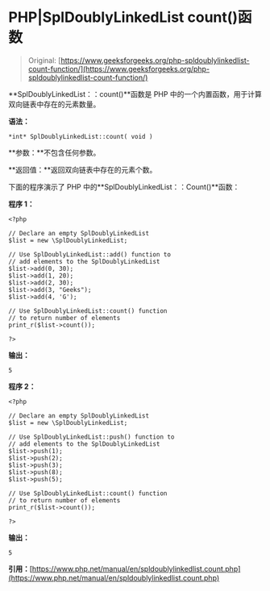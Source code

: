 # PHP|SplDoublyLinkedList count()函数

> Original: [https://www.geeksforgeeks.org/php-spldoublylinkedlist-count-function/](https://www.geeksforgeeks.org/php-spldoublylinkedlist-count-function/)

**SplDoublyLinkedList：：count()**函数是 PHP 中的一个内置函数，用于计算双向链表中存在的元素数量。

**语法：**

```
*int* SplDoublyLinkedList::count( void )
```

**参数：**不包含任何参数。

**返回值：**返回双向链表中存在的元素个数。

下面的程序演示了 PHP 中的**SplDoublyLinkedList：：Count()**函数：

**程序 1：**

```
<?php 

// Declare an empty SplDoublyLinkedList
$list = new \SplDoublyLinkedList;

// Use SplDoublyLinkedList::add() function to 
// add elements to the SplDoublyLinkedList
$list->add(0, 30);
$list->add(1, 20);
$list->add(2, 30);
$list->add(3, "Geeks");
$list->add(4, 'G');

// Use SplDoublyLinkedList::count() function
// to return number of elements
print_r($list->count());

?> 
```

**输出：**

```
5

```

**程序 2：**

```
<?php 

// Declare an empty SplDoublyLinkedList
$list = new \SplDoublyLinkedList;

// Use SplDoublyLinkedList::push() function to 
// add elements to the SplDoublyLinkedList
$list->push(1);
$list->push(2);
$list->push(3);
$list->push(8);
$list->push(5);

// Use SplDoublyLinkedList::count() function
// to return number of elements
print_r($list->count());

?> 
```

**输出：**

```
5

```

**引用：**[https://www.php.net/manual/en/spldoublylinkedlist.count.php](https://www.php.net/manual/en/spldoublylinkedlist.count.php)